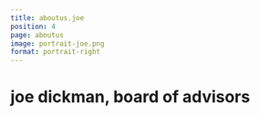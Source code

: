 ```yaml
---
title: aboutus.joe
position: 4
page: aboutus
image: portrait-joe.png
format: portrait-right
---
```


# joe dickman, board of advisors